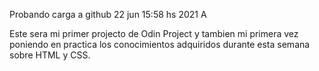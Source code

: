 Probando carga a github 22 jun 15:58 hs 2021 A

Este sera mi primer projecto de Odin Project y tambien mi primera vez poniendo en practica los conocimientos adquiridos durante esta semana sobre HTML y CSS.

